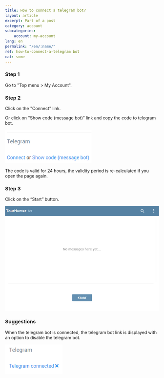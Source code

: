 ```yaml
---
title: How to connect a telegram bot?
layout: article
excerpt: Part of a post
category: account
subcategories:
    account: my-account
lang: en
permalink: "/en/:name/"
ref: how-to-connect-a-telegram bot
cat: some
---
```


### **Step 1**

Go to "Top menu > My Account".

### **Step 2**

Click on the "Connect" link. 

Or click on  "Show code (message bot)” link and copy the code to telegram bot.

![How_to_connect_a_telegram_bot1](/assets/images/how_to_connect_a_telegram_bot1.png)

The code is valid for 24 hours, the validity period is re-calculated if you open the page again.

### **Step 3**

Click on the “Start” button.

![How_to_connect_a_telegram_bot2](/assets/images/how_to_connect_a_telegram_bot2.png)

### **Suggestions**

When the telegram bot is connected, the telegram bot link is displayed with an option to disable the telegram bot. 

![How_to_connect_a_telegram_bot3](/assets/images/how_to_connect_a_telegram_bot3.png)




